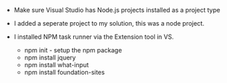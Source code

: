 * Make sure Visual Studio has Node.js projects installed as a project type
* I added a seperate project to my solution, this was a node project. 
* I installed NPM task runner via the Extension tool in VS.

  - npm init - setup the npm package
  - npm install jquery
  - npm install what-input
  - npm install foundation-sites


